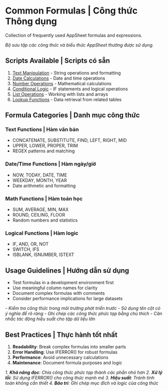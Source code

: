 # Common Formulas | Công thức Thông dụng

Collection of frequently used AppSheet formulas and expressions.

*Bộ sưu tập các công thức và biểu thức AppSheet thường được sử dụng.*

## Scripts Available | Scripts có sẵn

1. [Text Manipulation](./text-manipulation.md) - String operations and formatting
2. [Date Calculations](./date-calculations.md) - Date and time operations
3. [Number Operations](./number-operations.md) - Mathematical calculations
4. [Conditional Logic](./conditional-logic.md) - IF statements and logical operations
5. [List Operations](./list-operations.md) - Working with lists and arrays
6. [Lookup Functions](./lookup-functions.md) - Data retrieval from related tables

## Formula Categories | Danh mục công thức

### Text Functions | Hàm văn bản
- CONCATENATE, SUBSTITUTE, FIND, LEFT, RIGHT, MID
- UPPER, LOWER, PROPER, TRIM
- REGEX patterns and matching

### Date/Time Functions | Hàm ngày/giờ
- NOW, TODAY, DATE, TIME
- WEEKDAY, MONTH, YEAR
- Date arithmetic and formatting

### Math Functions | Hàm toán học
- SUM, AVERAGE, MIN, MAX
- ROUND, CEILING, FLOOR
- Random numbers and statistics

### Logical Functions | Hàm logic
- IF, AND, OR, NOT
- SWITCH, IFS
- ISBLANK, ISNUMBER, ISTEXT

## Usage Guidelines | Hướng dẫn sử dụng

- Test formulas in a development environment first
- Use meaningful column names for clarity
- Document complex formulas with comments
- Consider performance implications for large datasets

*- Kiểm tra công thức trong môi trường phát triển trước*
*- Sử dụng tên cột có ý nghĩa để rõ ràng*
*- Ghi chép các công thức phức tạp bằng chú thích*
*- Cân nhắc tác động hiệu suất cho tập dữ liệu lớn*

## Best Practices | Thực hành tốt nhất

1. **Readability**: Break complex formulas into smaller parts
2. **Error Handling**: Use IFERROR() for robust formulas
3. **Performance**: Avoid unnecessary calculations
4. **Maintenance**: Document formula purposes and logic

*1. **Khả năng đọc**: Chia công thức phức tạp thành các phần nhỏ hơn*
*2. **Xử lý lỗi**: Sử dụng IFERROR() cho công thức mạnh mẽ*
*3. **Hiệu suất**: Tránh tính toán không cần thiết*
*4. **Bảo trì**: Ghi chép mục đích và logic của công thức*